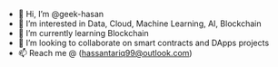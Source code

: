 - 👋 Hi, I’m @geek-hasan
- 👀 I’m interested in Data, Cloud, Machine Learning, AI, Blockchain
- 🌱 I’m currently learning Blockchain
- 💞️ I’m looking to collaborate on smart contracts and DApps projects
- 📫 Reach me @ (hassantariq99@outlook.com)

<!---
geek-hasan/geek-hasan is a ✨ special ✨ repository because its `README.md` (this file) appears on your GitHub profile.
You can click the Preview link to take a look at your changes.
--->
